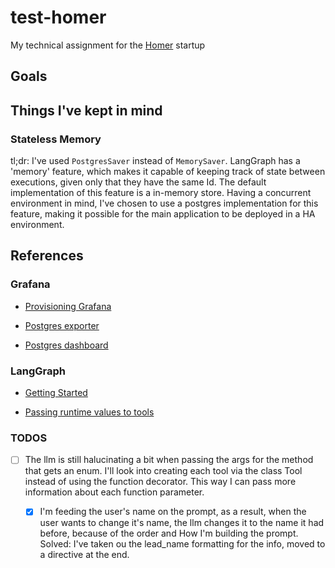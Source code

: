 # test-homer

My technical assignment for the [Homer](https://www.homer.com.br/) startup

## Goals

## Things I've kept in mind

### Stateless Memory

tl;dr: I've used ```PostgresSaver``` instead of ```MemorySaver```.
LangGraph has a 'memory' feature, which makes it capable of keeping track of state
between executions, given only that they have the same Id.
The default implementation of this feature is a in-memory store.
Having a concurrent environment in mind, I've chosen to use a postgres
implementation for this feature, making it possible for the main application to be
deployed in a HA environment.

## References

### Grafana

- [Provisioning Grafana](https://grafana.com/tutorials/provision-dashboards-and-data-sources)

- [Postgres exporter](https://grafana.com/docs/grafana-cloud/monitor-applications/asserts/enable-prom-metrics-collection/data-stores/postgresql/)

- [Postgres dashboard](https://grafana.com/grafana/dashboards/9628-postgresql-database/)

### LangGraph

- [Getting Started](https://langchain-ai.github.io/langgraph/tutorials/introduction/)

- [Passing runtime values to tools](https://langchain-ai.github.io/langgraph/how-tos/pass-run-time-values-to-tools/)

### TODOS

- [ ] The llm is still halucinating a bit when passing the args for
  the method that gets an enum. I'll look into creating each tool via
  the class Tool instead of using the function decorator. This way I can
  pass more information about each function parameter.
  - [x] I'm feeding the user's name on the prompt, as a result, when the
  user wants to change it's name, the llm changes it to the name it had before,
  because of the order and How I'm building the prompt.\
  Solved: I've taken ou the lead_name formatting for the info, moved to a directive
  at the end.


